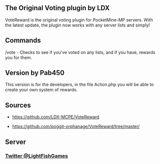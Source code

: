 The Original Voting plugin by LDX
---------------------------------

VoteReward is the original voting plugin for PocketMine-MP servers.
With the latest update, the plugin now works with any server lists and simply!

Commands
--------

/vote - Checks to see if you've voted on any lists, and if you have, rewards you for them.

Version by Pab450
-----------------

This version is for the developers, in the file Action.php you will be able to create your own system of rewards.

Sources
-------

- https://github.com/LDX-MCPE/VoteReward

- https://github.com/poggit-orphanage/VoteReward/tree/master/

Server
------

### [Twitter @LightFishGames](https://twitter.com/LightFishGames)